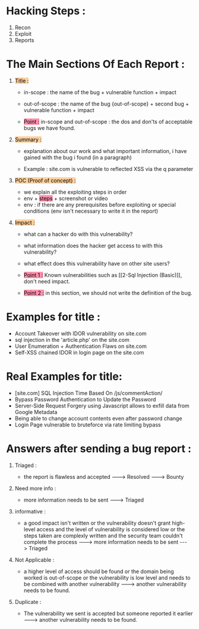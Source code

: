# Hacking Steps :
1. Recon
2. Exploit
3. Reports

# The Main Sections Of Each Report :
1. <mark style="background: #FFB86CA6;">Title :</mark> 
	- in-scope :
		the name of the bug + vulnerable function + impact
		
	- out-of-scope :
		the name of the bug {out-of-scope} + second bug + vulnerable function + impact
	
	- <mark style="background: #FF5582A6;">Point :</mark> 
	    in-scope and out-of-scope :
	    the dos and don'ts of acceptable bugs we have found.
		
2. <mark style="background: #FFB86CA6;">Summary :</mark> 
	- explanation about our work and what important information, i have gained with the bug i found (in a paragraph)

	- Example :
			site.com is vulnerable to reflected XSS via the q parameter

3. <mark style="background: #FFB86CA6;">POC (Proof of concept) :</mark> 
	- we explain all the exploiting steps in order
	- env + <mark style="background: #FF5582A6;">steps</mark> + screenshot or video
	- env : if there are any prerequisites before exploiting or special conditions (env isn't necessary to write it in the report)

4. <mark style="background: #FFB86CA6;">Impact :</mark> 
	- what can a hacker do with this vulnerability?
	- what information does the hacker get access to with this vulnerability?
	- what effect does this vulnerability have on other site users?

	- <mark style="background: #FF5582A6;">Point 1 :</mark> 
	    Known vulnerabilities such as [[2-Sql Injection (Basic)]], don't need impact.

	- <mark style="background: #FF5582A6;">Point 2 :</mark> 
		in this section, we should not write the definition of the bug.

# Examples for title :
- Account Takeover with IDOR vulnerability on site.com
- sql injection in the 'article.php' on the site.com
- User Enumeration + Authentication Flaws on site.com
- Self-XSS chained IDOR in login page on the site.com

# Real Examples for title:
- [site.com] SQL Injection Time Based On /js/commentAction/
- Bypass Password Authentication to Update the Password
- Server-Side Request Forgery using Javascript allows to exfill data from Google Metadata
- Being able to change account contents even after password change
- Login Page vulnerable to bruteforce via rate limiting bypass

# Answers after sending a bug report :
1. Triaged :
	- the report is flawless and accepted ---> Resolved ---> Bounty

2. Need more info :
	- more information needs to be sent ---> Triaged

3. informative :
	- a good impact isn't written or the vulnerability doesn't grant high-level access and the level of vulnerability is considered low or the steps taken are complexly written and the security team couldn't complete the process ---> more information needs to be sent ---> Triaged

4. Not Applicable :
	- a higher level of access should be found or the domain being worked is out-of-scope or the vulnerability is low level and needs to be combined with another vulnerability ---> another vulnerability needs to be found.

5. Duplicate :
	- The vulnerability we sent is accepted but someone reported it earlier ---> another vulnerability needs to be found.